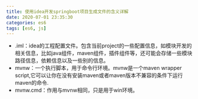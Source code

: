 ```yaml
---
title: 使用idea开发springboot项目生成文件的含义详解
date: 2020-07-01 23:35:30 
categories: es6
tags: [es6, js]
---
```

* .iml：idea的工程配置文件。包含当前project的一些配置信息，如模块开发的相关信息，比如java组件，maven组件，插件组件等，还可能会存储一些模块路径信息，依赖信息以及一些别的信息。
* mvnw：一个执行脚本，用于命令行环境。mvnw是一个maven wrapper script,它可以让你在没有安装maven或者maven版本不兼容的条件下运行maven的命令.
* mvnw.cmd：作用与mvnw相同，只是用于win环境。